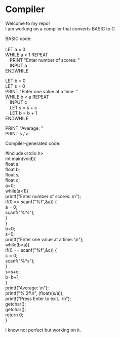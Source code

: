 # Compiler 
Welcome to my repo! <br>
I am working on a compiler that converts BASIC to C <br>

BASIC code:<br>
<br>
LET a = 0<br>
WHILE a < 1 REPEAT<br>
    &emsp;PRINT "Enter number of scores: "<br>
    &emsp;INPUT a<br>
ENDWHILE<br>

LET b = 0<br>
LET s = 0<br>
PRINT "Enter one value at a time: "<br>
WHILE b < a REPEAT<br>
    &emsp;INPUT c<br>
    &emsp;LET s = s + c<br>
    &emsp;LET b = b + 1<br>
ENDWHILE<br>

PRINT "Average: "<br>
PRINT s / a<br>

Compiler-generated code:<br>

#include<stdio.h><br>
int main(void){<br>
float a;<br>
float b;<br>
float s;<br>
float c;<br>
a=0;<br>
while(a<1){<br>
printf("Enter number of scores: \n");<br>
if(0 == scanf("%f",&a)) {<br>
a = 0;<br>
scanf("%*s");<br>
}<br>
}<br>
b=0;<br>
s=0;<br>
printf("Enter one value at a time: \n");<br>
while(b<a){<br>
if(0 == scanf("%f",&c)) {<br>
c = 0;<br>
scanf("%*s");<br>
}<br>
s=s+c;<br>
b=b+1;<br>
}<br>
printf("Average: \n");<br>
printf("%.2f\n", (float)(s/a));<br>
printf("Press Enter to exit...\n");<br>
getchar();<br>
getchar();<br>
return 0;<br>
}<br>


I know not perfect but working on it.


